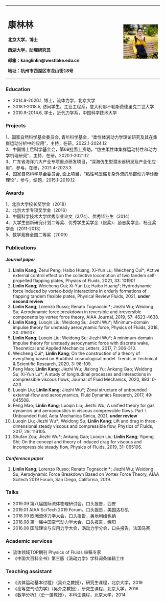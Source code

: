 <table border="0">
  <tr>
    <td width="75%">
      <h1>康林林</h1>
      <p><b>北京大学，博士</b></p>
      <p><b>西湖大学，助理研究员</b></p>
      <p><b>邮箱：kanglinlin@westlake.edu.cn</b></p>
      <p><b>地址：杭州市西湖区市龙山街18号</b></p>
    </td>
    <td width="25%">
      <img src="/KLL.jpg" width="100%">
    </td>
  </tr>
</table>

### **Education**    
  + 2014.9-2020.1, 博士，流体力学，北京大学  
  + 2018.1-2018.5, 访问学生，工业工程系，意大利那不勒斯费德里克二世大学  
  + 2010.9-2014.6, 学士，近代力学系，中国科学技术大学   

### **Projects**  
1、国家自然科学基金委员会, 青年科学基金，“柔性体涡动力学理论研究及其在集群运动分析中的应用”，主持，在研，2022.1-2024.12       
2、中国博士后科学基金会，第69批面上资助，“仿生柔性体集群运动特性和动力学机理研究”，主持，在研，2020.1-2021.12               
3、广东省海洋六大产业专项重点研发项目，“深海仿生型潜水器研发及产业化应用”，参与，在研，2021.4-2023.3                       
4、国家自然科学基金委员会, 面上项目，“粘性可压缩复杂外流的局部动力学诊断理论”，参与，结题，2015.1-2019.12                   

### **Awards**
1、北京大学校长奖学金（2018）                                                                                         
2、北京大学专项奖学金（2016）                                                                                         
3、中国科学技术大学优秀毕业论文（2/74）、优秀毕业生（2014）                                                            
4、大学生创新研究计划二等奖、优秀学生奖学金（银奖）、励志奖学金、杨亚奖学金（2011-2013）                                   
5、数学竞赛全国二等奖（2009）                                                                                         

### **Publications**  
#### *Journal paper*  
1. **Linlin Kang**; Zerui Peng; Haibo Huang; Xi-Yun Lu; Weicheng Cui*; Active external control effect on the collective locomotion of two tandem self-propelled flapping plates, Physics of Fluids, 2021, 33: 101901 
2. **Linlin Kang**; Weicheng Cui; Xi-Yun Lu; Haibo Huang*; Hydrodynamic force induced by vortex-body interactions in orderly formations of flapping tandem flexible plates, Physical Review Fluids, 2021, **under second review** 
3. **Linlin Kang**; Lorenzo Russo; Renato Tognaccini*; Jiezhi Wu; Weidong Su; Aerodynamic force breakdown in reversible and irreversible components by vortex force theory, AIAA Journal, 2019, 57: 4623-4638. 
4. **Linlin Kang**; Luoqin Liu; Weidong Su; Jiezhi Wu*; Minimum-domain impulse theory for unsteady aerodynamic force, Physics of Fluids, 2018, 30: 016107. 
5. **Linlin Kang**; Luoqin Liu; Weidong Su; Jiezhi Wu*; A minimum-domain impulse theory for unsteady aerodynamic force with discrete wake, Theoretical and Applied Mechanics Letters, 2017, 7: 306-310. 
6. Weicheng Cui*; **Linlin Kang**; On the construction of a theory of everything based on Buddhist cosmological model. Trends in Technical & Scientific Research, 2020, 3: 98-109. 
7. Feng Mao; **Linlin Kang**; Jiezhi Wu; Jialong Yu; Ankang Gao; Weidong Su; Xi-Yun Lu*; A study of longitudinal processes and interactions in compressible viscous flows, Journal of Fluid Mechanics, 2020, 893: 0-A23. 
8. Luoqin Liu; **Linlin Kang**; Jiezhi Wu*; Zonal structure of unbounded external-flow and aerodynamics, Fluid Dynamics Research, 2017, 49: 045508.
9. Feng Mao; **Linlin Kang**; Luoqin Liu; Jiezhi Wu; A unified theory for gas dynamics and aeroacoustics in viscous compressible flows. Part I. Unbounded fluid, Acta Mechanica Sinica, 2021, **under review**
10. Luoqin Liu; Jiezhi Wu*; Weidong Su; **Linlin Kang**; Lift and drag in three-dimensional steady viscous and compressible flow, Physics of Fluids, 2017, 29: 116105. 
11. Shufan Zou; Jiezhi Wu*; Ankang Gao; Luoqin Liu; **Linlin Kang**; Yipeng Shi; On the concept and theory of induced drag for viscous and incompressible steady flow, Physics of Fluids, 2019, 31: 065106.                                                                                                                                                       
#### *Conference paper*  
1. **Linlin Kang**; Lorenzo Russo; Renato Tognaccini*; Jiezhi Wu; Weidong Su; Aerodynamic Force Breakdown Based on Vortex Force Theory, AIAA Scitech 2019 Forum, San Diego, California, 2019. 

### **Talks**
+ 2019.09 第八届国际流体物理研讨会，口头报告，西安
+ 2019.01 AIAA SciTech 2019 Forum，口头报告，美国洛杉矶
+ 2018.09 欧洲流体力学大会，口头报告，奥地利维也纳
+ 2018.08 第一届中国空气动力学大会，口头报告，绵阳
+ 2016.08 国际理论与应用力学大会，涡动力学分会，口头报告，法国马赛

### **Academic services**
+ 流体领域TOP期刊 Physics of Fluids 审稿专家
+ 《中国大百科全书》第三版《涡动力学》学科词条编辑工作 

### **Teaching assistant**
+ 《流体运动基本过程》（吴介之教授），研究生课程，北京大学，2019
+ 《高等空气动力学》（吴介之教授），研究生课程，北京大学，2016 
+ 《数学分析》（史一蓬教授），本科生课程，北京大学，2014



